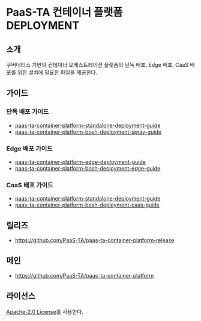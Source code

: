 # PaaS-TA 컨테이너 플랫폼 DEPLOYMENT
## 소개
쿠버네티스 기반의 컨테이너 오케스트레이션 플랫폼의 단독 배포, Edge 배포, CaaS 배포를 위한 설치에 필요한 파일을 제공한다. 

## 가이드	
### 단독 배포 가이드 	
- [paas-ta-container-platform-standalone-deployment-guide](https://github.com/PaaS-TA/paas-ta-container-platform/blob/master/install-guide/standalone/paas-ta-container-platform-standalone-deployment-guide-v1.1.md)	
- [paas-ta-container-platform-bosh-deployment-spray-guide](https://github.com/PaaS-TA/paas-ta-container-platform/blob/master/install-guide/bosh/paas-ta-container-platform-bosh-deployment-spray-guide-v1.0.md)

### Edge 배포 가이드	
- [paas-ta-container-platform-edge-deployment-guide](https://github.com/PaaS-TA/paas-ta-container-platform/blob/master/install-guide/edge/paas-ta-container-platform-edge-deployment-guide-v1.0.md)	
- [paas-ta-container-platform-bosh-deployment-edge-guide](https://github.com/PaaS-TA/paas-ta-container-platform/blob/master/install-guide/bosh/paas-ta-container-platform-bosh-deployment-edge-guide-v1.0.md)

### CaaS 배포 가이드
- [paas-ta-container-platform-standalone-deployment-guide](https://github.com/PaaS-TA/paas-ta-container-platform/blob/master/install-guide/standalone/paas-ta-container-platform-standalone-deployment-guide-v1.1.md)	
- [paas-ta-container-platform-bosh-deployment-caas-guide](https://github.com/PaaS-TA/paas-ta-container-platform/blob/master/install-guide/bosh/paas-ta-container-platform-bosh-deployment-caas-guide-v1.0.md)	

## 릴리즈	
- https://github.com/PaaS-TA/paas-ta-container-platform-release  

## 메인
- https://github.com/PaaS-TA/paas-ta-container-platform  

## 라이선스
[Apache-2.0 License](http://www.apache.org/licenses/LICENSE-2.0)를 사용한다.
